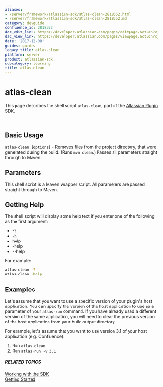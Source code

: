 ```yaml
---
aliases:
- /server/framework/atlassian-sdk/atlas-clean-2818352.html
- /server/framework/atlassian-sdk/atlas-clean-2818352.md
category: devguide
confluence_id: 2818352
dac_edit_link: https://developer.atlassian.com/pages/editpage.action?cjm=wozere&pageId=2818352
dac_view_link: https://developer.atlassian.com/pages/viewpage.action?cjm=wozere&pageId=2818352
date: '2017-12-08'
guides: guides
legacy_title: atlas-clean
platform: server
product: atlassian-sdk
subcategory: learning
title: atlas-clean
---
```

# atlas-clean

This page describes the shell script `atlas-clean`, part of the [Atlassian Plugin SDK](/server/framework/atlassian-sdk/working-with-the-sdk).

 

## Basic Usage

`atlas-clean [options]` - Removes files from the project directory, that were generated during the build. (Runs `mvn clean`.) Passes all parameters straight through to Maven.

## Parameters

This shell script is a Maven wrapper script. All parameters are passed straight through to Maven.

## Getting Help

The shell script will display some help text if you enter one of the following as the first argument:

-   -?
-   -h
-   help
-   -help
-   --help

For example:

``` bash
atlas-clean -?
atlas-clean -help
```

## Examples

Let's assume that you want to use a specific version of your plugin's host application. You can specify the version of the host application to use as a parameter of your `atlas-run` command. If you have already used a different version of the same application, you will need to clear the previous version of the host application from your build output directory.

For example, let's assume that you want to use version 3.1 of your host application (e.g. Confluence):

1.  Run `atlas-clean`.
2.  Run `atlas-run -v 3.1`

##### RELATED TOPICS

[Working with the SDK](/server/framework/atlassian-sdk/working-with-the-sdk)  
[Getting Started](/server/framework/atlassian-sdk/index)
